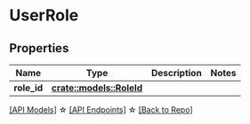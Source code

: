 # UserRole

## Properties

Name | Type | Description | Notes
------------ | ------------- | ------------- | -------------
**role_id** | [**crate::models::RoleId**](roleId.md) |  | 

[[API Models]](./README.md#documentation-for-models) ☆ [[API Endpoints]](./README.md#documentation-for-api-endpoints) ☆ [[Back to Repo]](./README.md)


